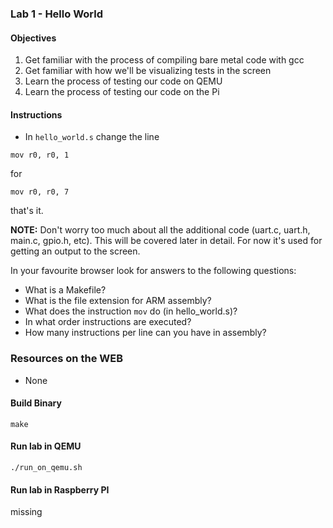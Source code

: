 ### Lab 1 -  Hello World

#### Objectives 

1. Get familiar with the process of compiling bare metal code with gcc
3. Get familiar with how we'll be visualizing tests in the screen
4. Learn the process of testing our code on QEMU
4. Learn the process of testing our code on the Pi

#### Instructions 

- In `hello_world.s` change the line 
```
mov r0, r0, 1
```
for
```
mov r0, r0, 7
```
that's it.

**NOTE:** Don't worry too much about all the additional code (uart.c, uart.h, main.c, gpio.h, etc). This will be covered later in detail. For now it's used for getting an output to the screen.

In your favourite browser look for answers to the following questions:

- What is a Makefile?
- What is the file extension for ARM assembly?
- What does the instruction `mov` do (in hello_world.s)?
- In what order instructions are executed?
- How many instructions per line can you have in assembly? 

### Resources on the WEB
- None

#### Build Binary

```
make
```

#### Run lab in QEMU

```
./run_on_qemu.sh
```

#### Run lab in Raspberry PI

missing